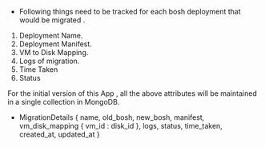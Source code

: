 - Following things need to be tracked for each bosh deployment that would be migrated .

1. Deployment Name.
2. Deployment Manifest.
3. VM to Disk Mapping.
4. Logs of migration.
5. Time Taken
6. Status

For the initial version of this App , all the above attributes will be maintained in a single collection in MongoDB.

- MigrationDetails
{
  name,
  old_bosh,
  new_bosh,
  manifest,
  vm_disk_mapping
  {
    vm_id : disk_id
  },
  logs,
  status,
  time_taken,
  created_at,
  updated_at
}